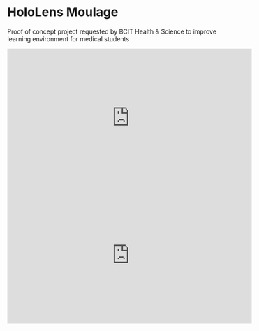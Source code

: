# HoloLens Moulage

Proof of concept project requested by BCIT Health & Science to improve learning 
environment for medical students

<iframe width="560" height="315" src="https://www.youtube.com/embed/O2IcO1N88pE" frameborder="0" allow="accelerometer; autoplay; encrypted-media; gyroscope; picture-in-picture" allowfullscreen></iframe>

<iframe width="560" height="315" src="https://www.youtube.com/embed/Z2cq_1zvX9o" frameborder="0" allow="accelerometer; autoplay; encrypted-media; gyroscope; picture-in-picture" allowfullscreen></iframe>
